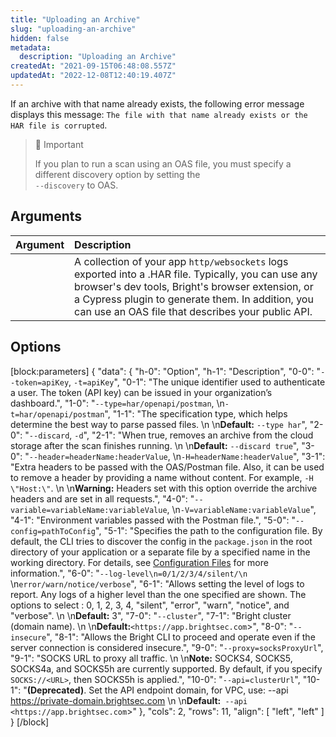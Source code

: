```yaml
---
title: "Uploading an Archive"
slug: "uploading-an-archive"
hidden: false
metadata: 
  description: "Uploading an Archive"
createdAt: "2021-09-15T06:48:08.557Z"
updatedAt: "2022-12-08T12:40:19.407Z"
---
```

If an archive with that name already exists, the following error message displays this message: `The file with that name already exists or the HAR file is corrupted`.

> 🚧 Important
> 
> If you plan to run a scan using an OAS file, you must specify a different discovery option by setting the <br> `--discovery` to OAS.

## Arguments

| Argument | Description                                                                                                                                                                                                                                                       |
| :------- | :---------------------------------------------------------------------------------------------------------------------------------------------------------------------------------------------------------------------------------------------------------------- |
| <file>   | A collection of your app `http/websockets` logs exported into a .HAR file. Typically, you can use any browser's dev tools, Bright's browser extension, or a Cypress plugin to generate them. In addition, you can use an OAS file that describes your public API. |

## Options

[block:parameters]
{
  "data": {
    "h-0": "Option",
    "h-1": "Description",
    "0-0": "`--token=apiKey`, `-t=apiKey`",
    "0-1": "The unique identifier used to authenticate a user. The token (API key) can be issued in your organization’s dashboard.",
    "1-0": "`--type=har/openapi/postman`,  \n`-t=har/openapi/postman`",
    "1-1": "The specification type, which helps determine the best way to parse passed files.  \n  \n**Default:** `--type har`",
    "2-0": "`--discard`, `-d`",
    "2-1": "When true, removes an archive from the cloud storage after the scan finishes running.  \n  \n**Default:** `--discard true`",
    "3-0": "`--header=headerName:headerValue`,  \n`-H=headerName:headerValue`",
    "3-1": "Extra headers to be passed with the OAS/Postman file. Also, it can be used to remove a header by providing a name without content. For example, `-H \"Host:\"`.  \n  \n**Warning:** Headers set with this option override the archive headers and are set in all requests.",
    "4-0": "`--variable=variableName:variableValue`,  \n`-V=variableName:variableValue`",
    "4-1": "Environment variables passed with the Postman file.",
    "5-0": "`--config=pathToConfig`",
    "5-1": "Specifies the path to the configuration file. By default, the CLI tries to discover the config in the `package.json` in the root directory of your application or a separate file by a specified name in the working directory. For details, see [Configuration Files](https://docs.brightsec.com/docs/configuration-files) for more information.",
    "6-0": "`--log-level\n=0/1/2/3/4/silent/\n`  \n`error/warn/notice/verbose`",
    "6-1": "Allows setting the level of logs to report. Any logs of a higher level than the one specified are shown. The options to select : 0, 1, 2, 3, 4, \"silent\", \"error\", \"warn\", \"notice\", and \"verbose\".  \n  \n**Default:** 3",
    "7-0": "`--cluster`",
    "7-1": "Bright cluster (domain name).  \n  \n**Default:**`<https://app.brightsec.com`>",
    "8-0": "`--insecure`",
    "8-1": "Allows the Bright CLI to proceed and operate even if the server connection is considered insecure.",
    "9-0": "`--proxy=socksProxyUrl`",
    "9-1": "SOCKS URL to proxy all traffic.  \n  \n**Note:** SOCKS4, SOCKS5, SOCKS4a, and SOCKS5h are currently supported. By default, if you specify `SOCKS://<URL>`, then SOCKS5h is applied.",
    "10-0": "`--api=clusterUrl`",
    "10-1": "**(Deprecated)**. Set the API endpoint domain, for VPC, use: --api <https://private-domain.brightsec.com>  \n  \n**Default:**` --api <https://app.brightsec.com`>"
  },
  "cols": 2,
  "rows": 11,
  "align": [
    "left",
    "left"
  ]
}
[/block]